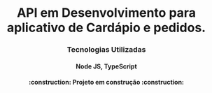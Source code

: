 <h1 align="center"> API em Desenvolvimento para aplicativo de Cardápio e pedidos. </h1>

<h3 align="center"> 
    Tecnologias Utilizadas 
</h3>
<h4 align="center"> Node JS, TypeScript<h4/>

<h4 align="center"> 
    :construction:  Projeto em construção  :construction:
</h4>
